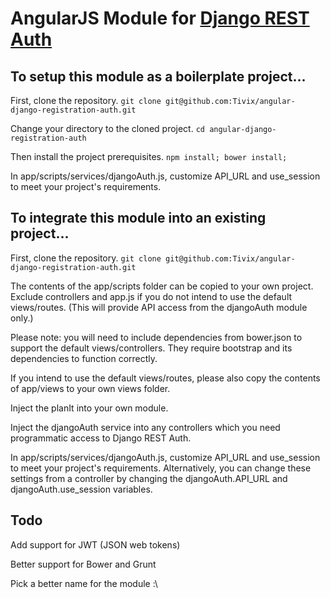 AngularJS Module for [Django REST Auth](https://github.com/Tivix/django-rest-auth)
==================================================================================

To setup this module as a boilerplate project...
------------------------------------------------

First, clone the repository.
`git clone git@github.com:Tivix/angular-django-registration-auth.git`

Change your directory to the cloned project.
`cd angular-django-registration-auth`

Then install the project prerequisites.
`npm install; bower install;`

In app/scripts/services/djangoAuth.js, customize API_URL and use_session to meet your project's requirements.

To integrate this module into an existing project...
----------------------------------------------------

First, clone the repository.
`git clone git@github.com:Tivix/angular-django-registration-auth.git`

The contents of the app/scripts folder can be copied to your own project.  Exclude controllers and app.js if you do not intend to use the default views/routes. (This will provide API access from the djangoAuth module only.)

Please note: you will need to include dependencies from bower.json to support the default views/controllers.  They require bootstrap and its dependencies to function correctly.

If you intend to use the default views/routes, please also copy the contents of app/views to your own views folder.

Inject the planIt into your own module.

Inject the djangoAuth service into any controllers which you need programmatic access to Django REST Auth.

In app/scripts/services/djangoAuth.js, customize API_URL and use_session to meet your project's requirements.
Alternatively, you can change these settings from a controller by changing the djangoAuth.API_URL and djangoAuth.use_session variables.

Todo
----

Add support for JWT (JSON web tokens)

Better support for Bower and Grunt

Pick a better name for the module :\

